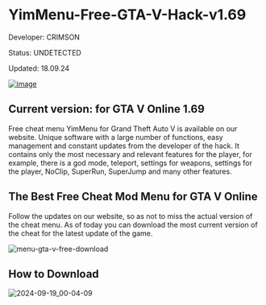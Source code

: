 # YimMenu-Free-GTA-V-Hack-v1.69

  Developer: CRIMSON
  
   Status: UNDETECTED
  
  Updated: 18.09.24

[![image](https://i.imgur.com/1La1HKf.png)]()
   
 ## Current version: for GTA V Online 1.69

Free cheat menu YimMenu for Grand Theft Auto V is available on our website. Unique software with a large number of functions, easy management and constant updates from the developer of the hack. It contains only the most necessary and relevant features for the player, for example, there is a god mode, teleport, settings for weapons, settings for the player, NoClip, SuperRun, SuperJump and many other features.

## The Best Free Cheat Mod Menu for GTA V Online

Follow the updates on our website, so as not to miss the actual version of the cheat menu. As of today you can download the most current version of the cheat for the latest update of the game.


![menu-gta-v-free-download](https://github.com/user-attachments/assets/94da837a-3d80-4efe-95bd-567b5f5c8940)

## How to Download

![2024-09-19_00-04-09](https://github.com/user-attachments/assets/b9d8f3f9-6090-45e4-bf23-cdf790fe6aaa)

